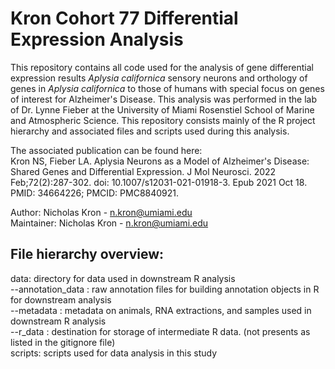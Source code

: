 # Kron Cohort 77 Differential Expression Analysis

This repository contains all code used for the  analysis of gene differential expression results *Aplysia californica* sensory neurons and orthology of genes in *Aplysia californica* to those of humans with special focus on genes of interest for Alzheimer's Disease. This analysis was performed in the lab of Dr. Lynne Fieber at the University of Miami Rosenstiel School of Marine and Atmospheric Science.  This repository consists mainly of the R project hierarchy and associated files and scripts used  during this analysis.


The associated publication can be found here:  
Kron NS, Fieber LA. Aplysia Neurons as a Model of Alzheimer's Disease: Shared Genes and Differential Expression. J Mol Neurosci. 2022 Feb;72(2):287-302. doi: 10.1007/s12031-021-01918-3. Epub 2021 Oct 18. PMID: 34664226; PMCID: PMC8840921.

Author: Nicholas Kron - n.kron@umiami.edu  
Maintainer: Nicholas Kron - n.kron@umiami.edu  

## File hierarchy overview:
data: directory for data used in downstream R analysis  
--annotation_data : raw annotation files for building annotation objects in R for downstream analysis  
--metadata : metadata on animals, RNA extractions, and samples used in downstream R analysis  
--r_data : destination for storage of intermediate R data. (not presents as listed in the gitignore file)  
scripts: scripts used for data analysis in this study
